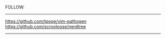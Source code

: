 FOLLOW:

____________________________________________________
https://github.com/tpope/vim-pathogen
https://github.com/scrooloose/nerdtree
____________________________________________________
